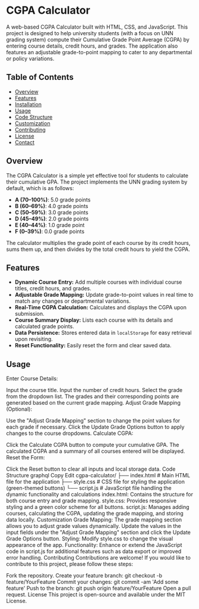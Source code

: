 # CGPA Calculator

A web-based CGPA Calculator built with HTML, CSS, and JavaScript. This project is designed to help university students (with a focus on UNN grading system) compute their Cumulative Grade Point Average (CGPA) by entering course details, credit hours, and grades. The application also features an adjustable grade-to-point mapping to cater to any departmental or policy variations.

## Table of Contents

- [Overview](#overview)
- [Features](#features)
- [Installation](#installation)
- [Usage](#usage)
- [Code Structure](#code-structure)
- [Customization](#customization)
- [Contributing](#contributing)
- [License](#license)
- [Contact](#contact)

## Overview

The CGPA Calculator is a simple yet effective tool for students to calculate their cumulative GPA. The project implements the UNN grading system by default, which is as follows:

- **A (70–100%)**: 5.0 grade points  
- **B (60–69%)**: 4.0 grade points  
- **C (50–59%)**: 3.0 grade points  
- **D (45–49%)**: 2.0 grade points  
- **E (40–44%)**: 1.0 grade point  
- **F (0–39%)**: 0.0 grade points  

The calculator multiplies the grade point of each course by its credit hours, sums them up, and then divides by the total credit hours to yield the CGPA.

## Features

- **Dynamic Course Entry:** Add multiple courses with individual course titles, credit hours, and grades.
- **Adjustable Grade Mapping:** Update grade-to-point values in real time to match any changes or departmental variations.
- **Real-Time CGPA Calculation:** Calculates and displays the CGPA upon submission.
- **Course Summary Display:** Lists each course with its details and calculated grade points.
- **Data Persistence:** Stores entered data in `localStorage` for easy retrieval upon revisiting.
- **Reset Functionality:** Easily reset the form and clear saved data.

## Usage
Enter Course Details:

Input the course title.
Input the number of credit hours.
Select the grade from the dropdown list. The grades and their corresponding points are generated based on the current grade mapping.
Adjust Grade Mapping (Optional):

Use the "Adjust Grade Mapping" section to change the point values for each grade if necessary.
Click the Update Grade Options button to apply changes to the course dropdowns.
Calculate CGPA:

Click the Calculate CGPA button to compute your cumulative GPA.
The calculated CGPA and a summary of all courses entered will be displayed.
Reset the Form:

Click the Reset button to clear all inputs and local storage data.
Code Structure
graphql
Copy
Edit
cgpa-calculator/
├── index.html      # Main HTML file for the application
├── style.css       # CSS file for styling the application (green-themed buttons)
└── script.js       # JavaScript file handling the dynamic functionality and calculations
index.html: Contains the structure for both course entry and grade mapping.
style.css: Provides responsive styling and a green color scheme for all buttons.
script.js: Manages adding courses, calculating the CGPA, updating the grade mapping, and storing data locally.
Customization
Grade Mapping: The grade mapping section allows you to adjust grade values dynamically. Update the values in the input fields under the "Adjust Grade Mapping" section and click the Update Grade Options button.
Styling: Modify style.css to change the visual appearance of the app.
Functionality: Enhance or extend the JavaScript code in script.js for additional features such as data export or improved error handling.
Contributing
Contributions are welcome! If you would like to contribute to this project, please follow these steps:

Fork the repository.
Create your feature branch: git checkout -b feature/YourFeature
Commit your changes: git commit -am 'Add some feature'
Push to the branch: git push origin feature/YourFeature
Open a pull request.
License
This project is open-source and available under the MIT License.